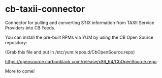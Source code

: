 # cb-taxii-connector
Connector for pulling and converting STIX information from TAXII Service Providers into CB Feeds.

You can install the pre-built RPMs via YUM by using the CB Open Source repository:

(Grab this file and put in /etc/yum.repos.d/CbOpenSource.repo)

https://opensource.carbonblack.com/release/x86_64/CbOpenSource.repo

More to come!
